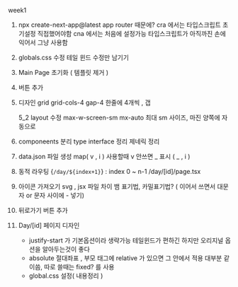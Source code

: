 week1

1. npx create-next-app@latest
   app router 때문에?
   cra 에서는 타입스크립트 초기설정 직접했어야함
   cna 에서는 처음에 설정가능
   타입스크립트가 아직까진 손에 익어서 그냥 사용함

2. globals.css 수정
   테일 윈드 수정만 남기기

3. Main Page 초기화 ( 템플릿 제거 )

4. 버튼 추가

5. 디자인
   grid grid-cols-4 gap-4
   한줄에 4개씩 , 갭

   5_2 layout 수정
   max-w-screen-sm mx-auto
   최대 sm 사이즈, 마진 양쪽에 자동으로

6. componeents 분리
   type interface 정리
   제네릭 정리

7. data.json 파일 생성
   map( v , i ) 사용할때 v 안쓰면 _ 표시 ( _ , i )

8. 동적 라우팅
   {`/day/${index+1}`} : index 0 ~ n-1
   /day/[id]/page.tsx

9. 아이콘 가져오기
   svg , jsx 파일 차이
   뱀 표기법, 카밀표기법? ( 이어서 쓰면서 대문자 or 문자 사이에 - 넣기)

10. 뒤로가기 버튼 추가

11. Day/[id] 페이지 디자인
    - justify-start 가 기본옵션이라 생략가능
      테일윈드가 편하긴 하지만 오리지널 옵션을 알아두는것이 좋다
    - absolute 절대좌표 , 부모 태그에 relative 가 있으면 그 안에서 적용
      대부분 같이씀, 따로 쓸때는 fixed? 를 사용
    - global.css 설정( 내용정리 )

